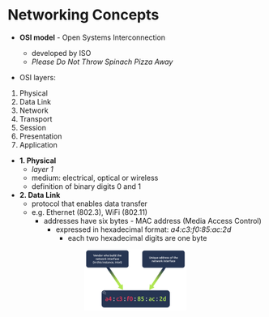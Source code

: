 # Networking Concepts

- **OSI model** - Open Systems Interconnection
	- developed by ISO
	- _Please Do Not Throw Spinach Pizza Away_

- OSI layers:
1. Physical
2. Data Link
3. Network
4. Transport
5. Session
6. Presentation
7. Application

- **1. Physical**
	- _layer 1_
	- medium: electrical, optical or wireless
	- definition of binary digits 0 and 1
- **2. Data Link**
	- protocol that enables data transfer
	- e.g. Ethernet (802.3), WiFi (802.11)
		- addresses have six bytes - MAC address (Media Access Control)
			- expressed in hexadecimal format: _a4:c3:f0:85:ac:2d_
				- each two hexadecimal digits are one byte
<p align="center">
<img src="../assets/images/01-OSI-layer-2.png" alt="OSI model Layer 2" width="40%">
</p>